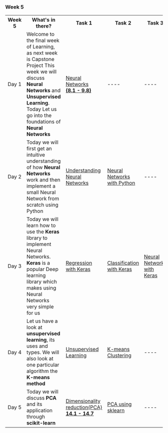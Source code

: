 ### Week 5

<table>
  <tr>
    <th>Week 5</th>
    <th>What's in there?</th>
    <th>Task 1</th>
    <th>Task 2</th>
    <th>Task 3</th>
  </tr>
  <tr>
    <td>Day 1</td>
    <td> Welcome to the final week of Learning, as next week is Capstone Project This week we will discuss <strong>Neural Networks</strong> and <strong>Unsupervised Learning</strong>. Today Let us go into the foundations of <strong>Neural Networks</strong></td>
    <td>
      <a target="_blank" href='https://www.youtube.com/playlist?list=PLLssT5z_DsK-h9vYZkQkYNWcItqhlRJLN'>Neural Networks<br> <strong>(8.1 - 9.8)</strong> </a>
    </td>
    <td>----</td>
    <td>----</td>
  </tr>
  <tr>
    <td>Day 2</td>
    <td>Today we will first get an intuitive understanding of how <strong>Neural Networks</strong> work and then implement a small Neural Network from scratch using Python </td>
    <td>
      <a target="_blank" href='https://www.youtube.com/playlist?list=PLZHQObOWTQDNU6R1_67000Dx_ZCJB-3pi'>Understanding Neural Networks</a>
    </td>
    <td>
      <a target="_blank" href='https://youtu.be/ubgwaNhU5v8'>Neural Networks with Python </a>
    </td>
    <td>----</td>
  </tr>
  <tr>
    <td>Day 3</td>
    <td>Today we will learn how to use the <strong>Keras</strong> library to implement Neural Networks. <strong>Keras</strong> is a popular Deep learning library which makes using Neural Networks very simple for us </td>
    <td>
      <a target="_blank" href='https://www.pluralsight.com/guides/regression-keras/'>Regression with Keras </a>
    </td>
    <td>
      <a target="_blank" href='https://www.pluralsight.com/guides/classification-keras'>Classification with Keras</a>
    </td>
    <td>
      <a target="_blank" href='https://youtu.be/wQ8BIBpya2k'>Neural Networks with Keras </a>
    </td>
  </tr>
  <tr>
    <td>Day 4</td>
    <td>Let us have a look at <strong>unsupervised learning</strong>, its uses and types. We will also look at one particular algorithm the <strong>K-means method</strong></td>
    <td>
      <a target="_blank" href='https://towardsdatascience.com/unsupervised-learning-and-data-clustering-eeecb78b422a'>Unsupervised Learning </a>
    </td>
    <td>
      <a target="_blank" href='https://youtu.be/4b5d3muPQmA'> K-means Clustering </a>
    </td>
    <td>----</td>
  </tr>
  <tr>
    <td>Day 5</td>
    <td>Today we will discuss <strong>PCA</strong> and its application through <strong>scikit-learn</strong></td>
    <td>
      <a target="_blank" href='https://www.youtube.com/playlist?list=PLLssT5z_DsK-h9vYZkQkYNWcItqhlRJLN'>Dimensionality reduction(PCA) <br> <strong>14.1 - 14.7</strong>  </a>
    </td>
    <td>
      <a target="_blank" href='https://youtu.be/QdBy02ExhGI'>PCA using sklearn </a>
    </td>
    <td>----</td>
  </tr>
</table>